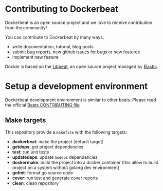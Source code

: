 # Contributing to Dockerbeat

Dockerbeat is an open source project and we love to receive contribution from the community!

You can contribute to Dockerbeat by many ways:

* write documentation, tutorial, blog posts
* submit bug reports, new github issues for bugs or new features
* implement new feature

Docker is based on the [Libbeat](https://github.com/elastic/libbeathttps://github.com/elastic/libbeat), an open source
project managed by [Elastic](http://elastic.co).

# Setup a development environment

Dockerbeat development environment is similar to other beats. Please read the official [Beats CONTRIBUTING file](https://github.com/elastic/beats/blob/master/CONTRIBUTING.md)

## Make targets

This repository provide a `makefile` with the following targets:

* **dockerbeat**: make the project (default target)
* **getdeps**: get project dependencies
* **test**: run unit tests
* **updatedeps**: update `Godeps` dependencies
* **dockermake**: build the project into a docker container (this allow to build project on a system without golang dev environment)
* **gofmt**: format go source code
* **cover**: run test and generate cover reports
* **clean**: clean repository